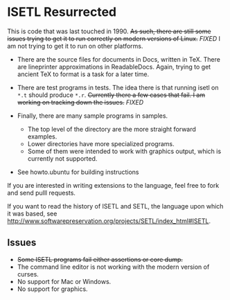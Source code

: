 # ISETL Resurrected
This is code that was last touched in 1990.
~~As such, there are still some issues trying to get it to run correctly on
modern versions of Linux.~~ *FIXED*
I am not trying to get it to run on other platforms.

* There are the source files for documents in Docs, written in TeX.
There are lineprinter approximations in ReadableDocs. Again, trying to get ancient TeX
to format is a task for a later time.

* There are test programs in tests. The idea there is that running isetl on `*.t` should produce `*.r`.
~~Currently there a few cases that fail. I am working on tracking down the issues.~~ *FIXED*

* Finally, there are many sample programs in samples.
   * The top level of the directory are the more straight forward examples.
   * Lower directories have more specialized programs.
   * Some of them were intended to work with graphics output, which is currently not supported.

* See howto.ubuntu for building instructions

If you are interested in writing extensions to the language, feel free to fork and send pulll requests.

If you want to read the history of ISETL and SETL, the language upon which it was based,
see http://www.softwarepreservation.org/projects/SETL/index_html#ISETL.

## Issues
* ~~Some ISETL programs fail either assertions or core dump.~~
* The command line editor is not working with the modern version of curses.
* No support for Mac or Windows.
* No support for graphics.
